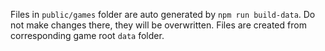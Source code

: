 Files in `public/games` folder are auto generated by `npm run build-data`. Do not make changes there, they will be overwritten.
Files are created from corresponding game root `data` folder.

